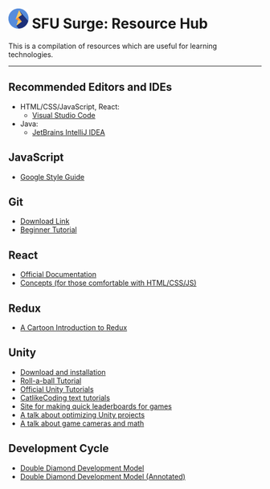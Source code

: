 # <img src="./img/logo.svg" width="40px" alt="SFU Surge logo" /> SFU Surge: Resource Hub

This is a compilation of resources which are useful for learning technologies.
___

## Recommended Editors and IDEs

* HTML/CSS/JavaScript, React:
  * [Visual Studio Code](https://code.visualstudio.com/)
* Java:
  * [JetBrains IntelliJ IDEA](https://www.jetbrains.com/idea/)


## JavaScript
* [Google Style Guide](https://google.github.io/styleguide/jsguide.html)

## Git

* [Download Link](https://git-scm.com/downloads)
* [Beginner Tutorial](https://product.hubspot.com/blog/git-and-github-tutorial-for-beginners)

## React

* [Official Documentation](https://reactjs.org/docs/getting-started.html)
* [Concepts (for those comfortable with HTML/CSS/JS)](https://reactjs.org/docs/hello-world.html)

## Redux
* [A Cartoon Introduction to Redux](https://code-cartoons.com/a-cartoon-intro-to-redux-3afb775501a6)

## Unity

* [Download and installation](https://docs.unity3d.com/Manual/GettingStartedInstallingHub.html)
* [Roll-a-ball Tutorial](https://learn.unity.com/project/roll-a-ball-tutorial)
* [Official Unity Tutorials](https://learn.unity.com/)
* [CatlikeCoding text tutorials](https://catlikecoding.com/unity/tutorials/)
* [Site for making quick leaderboards for games](http://dreamlo.com/)
* [A talk about optimizing Unity projects](https://www.youtube.com/watch?v=_wxitgdx-UI&list=LL1FMIYBkcC-vBwxuE2SKPfg&index=20&t=0s)
* [A talk about game cameras and math](https://www.youtube.com/watch?v=tu-Qe66AvtY&list=LL1FMIYBkcC-vBwxuE2SKPfg&index=148&t=0s)

## Development Cycle
* [Double Diamond Development Model](https://drive.google.com/file/d/1Ep6TwDt1QTk8JP2mNC1-iuAjMK3XQO7W/view?usp=drivesdk)
* [Double Diamond Development Model (Annotated)](https://drive.google.com/file/d/1S_f2DQA3vJrObnX5kghZn7QI2_6P8Raf/view?usp=drivesdk)
